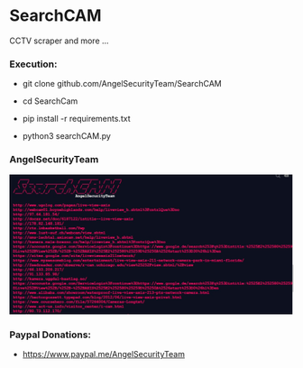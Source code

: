 # SearchCAM

CCTV scraper and more ...
 
<h3> Execution: </h3>

* git clone github.com/AngelSecurityTeam/SearchCAM

* cd SearchCam

* pip install -r requirements.txt

* python3 searchCAM.py


<h3>AngelSecurityTeam</h3>

<img src="https://github.com/AngelSecurityTeam/SearchCAM/blob/main/cap.jpg">

<h3> Paypal Donations: </h3>

* https://www.paypal.me/AngelSecurityTeam
